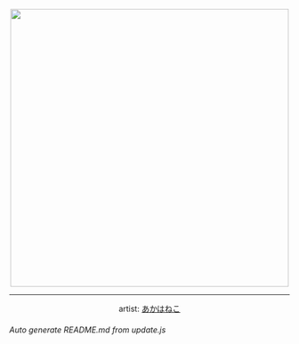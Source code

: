 
<p align="center">
  <img width="500" src="https://nekos.best/api/v2/neko/0764.png">
  <hr/>
  <center>
    artist: <a href="https://www.pixiv.net/en/artworks/96249133">あかはねこ</a>
  </center>
</p>


###### Auto generate README.md from update.js

